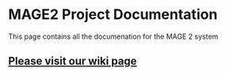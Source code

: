 # MAGE2 Project Documentation
This page contains all the documenation for the MAGE 2 system
## [Please visit our wiki page](https://github.com/Jacob-Dixon/MAGE2/wiki)
